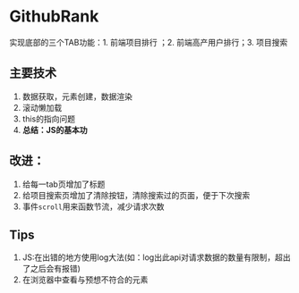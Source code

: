 # GithubRank
实现底部的三个TAB功能：1. 前端项目排行 ；2. 前端高产用户排行；3. 项目搜索
## 主要技术
1. 数据获取，元素创建，数据渲染
2. 滚动懒加载
3. this的指向问题
4. **总结：JS的基本功**
## 改进：
1. 给每一tab页增加了标题
2. 给项目搜索页增加了清除按钮，清除搜索过的页面，便于下次搜索
3. 事件`scroll`用来函数节流，减少请求次数
## Tips
1. JS:在出错的地方使用log大法(如：log出此api对请求数据的数量有限制，超出了之后会有报错)
2. 在浏览器中查看与预想不符合的元素
